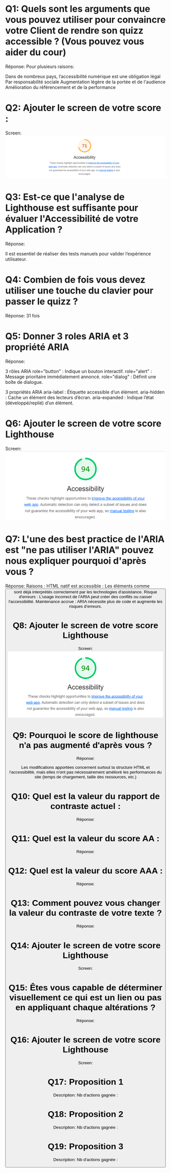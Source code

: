 # Q1: Quels sont les arguments que vous pouvez utiliser pour convaincre votre Client de rendre son quizz accessible ? (Vous pouvez vous aider du cour)
Réponse:
Pour plusieurs raisons:

Dans de nombreux pays, l’accessibilité numérique est une obligation légal
Par responsabilité sociale
Augmentation légère de la portée et de l'audience
 Amélioration du référencement et de la performance
# Q2: Ajouter le screen de votre score :
Screen:
![Image accessibilité](./Acessibility.png)

# Q3: Est-ce que l'analyse de Lighthouse est suffisante pour évaluer l'Accessibilité de votre Application ?
Réponse:

Il est essentiel de réaliser des tests manuels pour valider l’expérience utilisateur.

# Q4: Combien de fois vous devez utiliser une touche du clavier pour passer le quizz ?
Réponse:
31 fois
# Q5: Donner 3 roles ARIA et 3 propriété ARIA
Réponse:


3 rôles ARIA
role="button" : Indique un bouton interactif.
role="alert" : Message prioritaire immédiatement annoncé.
role="dialog" : Définit une boîte de dialogue.

3 propriétés ARIA
aria-label : Étiquette accessible d’un élément.
aria-hidden : Cache un élément des lecteurs d’écran.
aria-expanded : Indique l’état (développé/replié) d’un élément.

# Q6: Ajouter le screen de votre score Lighthouse
Screen:
![Image accessibilitéMieux](./Acessibilitymieux.png)

# Q7: L'une des best practice de l'ARIA est "ne pas utiliser l'ARIA" pouvez nous expliquer pourquoi d'après vous ?
Réponse:
Raisons :
HTML natif est accessible : Les éléments comme <button> sont déjà interprétés correctement par les technologies d'assistance.
Risque d'erreurs : L'usage incorrect de l'ARIA peut créer des conflits ou casser l'accessibilité.
Maintenance accrue : ARIA nécessite plus de code et augmente les risques d’erreurs.

# Q8: Ajouter le screen de votre score Lighthouse
Screen:
![Image accessibilitéMieux](./Acessibilitymieux.png)
# Q9: Pourquoi le score de lighthouse n'a pas augmenté d'après vous ?
Réponse:

 Les modifications apportées concernent surtout la structure HTML et l'accessibilité, mais elles n'ont pas nécessairement amélioré les performances du site (temps de chargement, taille des ressources, etc.)

 
# Q10: Quel est la valeur du rapport de contraste actuel :
Réponse:

# Q11: Quel est la valeur du score AA :
Réponse:

# Q12: Quel est la valeur du score AAA :
Réponse:

# Q13: Comment pouvez vous changer la valeur du contraste de votre texte ?
Réponse:

# Q14: Ajouter le screen de votre score Lighthouse
Screen:

# Q15: Êtes vous capable de déterminer visuellement ce qui est un lien ou pas en appliquant chaque altérations ?
Réponse:

# Q16: Ajouter le screen de votre score Lighthouse
Screen:

# Q17:  Proposition 1
Description:
Nb d'actions gagnée : 

# Q18:  Proposition 2
Description:
Nb d'actions gagnée : 

# Q19:  Proposition 3
Description:
Nb d'actions gagnée : 
